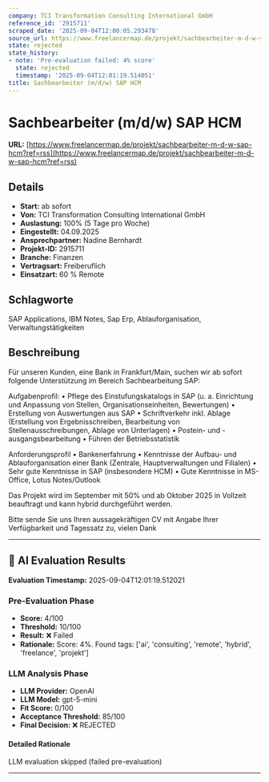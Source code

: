 ```yaml
---
company: TCI Transformation Consulting International GmbH
reference_id: '2915711'
scraped_date: '2025-09-04T12:00:05.293478'
source_url: https://www.freelancermap.de/projekt/sachbearbeiter-m-d-w-sap-hcm?ref=rss
state: rejected
state_history:
- note: 'Pre-evaluation failed: 4% score'
  state: rejected
  timestamp: '2025-09-04T12:01:19.514051'
title: Sachbearbeiter (m/d/w) SAP HCM
---
```



# Sachbearbeiter (m/d/w) SAP HCM
**URL:** [https://www.freelancermap.de/projekt/sachbearbeiter-m-d-w-sap-hcm?ref=rss](https://www.freelancermap.de/projekt/sachbearbeiter-m-d-w-sap-hcm?ref=rss)
## Details
- **Start:** ab sofort
- **Von:** TCI Transformation Consulting International GmbH
- **Auslastung:** 100% (5 Tage pro Woche)
- **Eingestellt:** 04.09.2025
- **Ansprechpartner:** Nadine Bernhardt
- **Projekt-ID:** 2915711
- **Branche:** Finanzen
- **Vertragsart:** Freiberuflich
- **Einsatzart:** 60
                                                % Remote

## Schlagworte
SAP Applications, IBM Notes, Sap Erp, Ablauforganisation, Verwaltungstätigkeiten

## Beschreibung
Für unseren Kunden, eine Bank in Frankfurt/Main, suchen wir ab sofort folgende Unterstützung im Bereich Sachbearbeitung SAP:

Aufgabenprofil:
• Pflege des Einstufungskatalogs in SAP (u. a. Einrichtung und Anpassung von Stellen, Organisationseinheiten, Bewertungen)
• Erstellung von Auswertungen aus SAP
• Schriftverkehr inkl. Ablage (Erstellung von Ergebnisschreiben, Bearbeitung von Stellenausschreibungen, Ablage von Unterlagen)
• Postein- und -ausgangsbearbeitung
• Führen der Betriebsstatistik

Anforderungsprofil
• Bankenerfahrung
• Kenntnisse der Aufbau- und Ablauforganisation einer Bank (Zentrale, Hauptverwaltungen und Filialen)
• Sehr gute Kenntnisse in SAP (insbesondere HCM)
• Gute Kenntnisse in MS-Office, Lotus Notes/Outlook

Das Projekt wird im September mit 50% und ab Oktober 2025 in Vollzeit beauftragt und kann hybrid durchgeführt werden.

Bitte sende Sie uns Ihren aussagekräftigen CV mit Angabe Ihrer Verfügbarkeit und Tagessatz zu, vielen Dank

---

## 🤖 AI Evaluation Results

**Evaluation Timestamp:** 2025-09-04T12:01:19.512021

### Pre-Evaluation Phase
- **Score:** 4/100
- **Threshold:** 10/100
- **Result:** ❌ Failed
- **Rationale:** Score: 4%. Found tags: ['ai', 'consulting', 'remote', 'hybrid', 'freelance', 'projekt']

### LLM Analysis Phase
- **LLM Provider:** OpenAI
- **LLM Model:** gpt-5-mini
- **Fit Score:** 0/100
- **Acceptance Threshold:** 85/100
- **Final Decision:** ❌ REJECTED

#### Detailed Rationale
LLM evaluation skipped (failed pre-evaluation)

---
